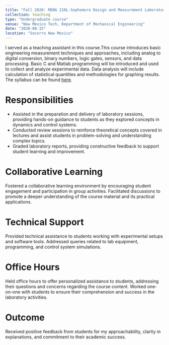 ```yaml
---
title: "Fall 2020: MENG 210L-Sophomore Design and Measurement Laboratory "
collection: teaching
type: "Undergraduate course"
venue: "New Mexico Tech, Department of Mechanical Engineering"
date: "2020-08-15"
location: "Socorro New Mexico"
---
```


I served as a teaching assistant in this course.This course introduces basic engineering measurement techniques and approaches, including analog to digital conversion, binary numbers, logic gates, sensors, and data processing. Basic C and Matlab programming will be introduced and used to collect and analyze
experimental data. Data analysis will include calculation of statistical quantities and methodologies for graphing results. The syllabus can be found [here](syllabus_MENG352L-S18.pdf).

Responsibilities
======
* Assisted in the preparation and delivery of laboratory sessions, providing hands-on guidance to students as they explored concepts in dynamics and control systems.
* Conducted review sessions to reinforce theoretical concepts covered in lectures and assist students in problem-solving and understanding complex topics.
* Graded laboratory reports, providing constructive feedback to support student learning and improvement.

Collaborative Learning
======
Fostered a collaborative learning environment by encouraging student engagement and participation in group activities. Facilitated discussions to promote a deeper understanding of the course material and its practical applications.

Technical Support
======
Provided technical assistance to students working with experimental setups and software tools. Addressed queries related to lab equipment, programming, and control system simulations.

Office Hours
======
Held office hours to offer personalized assistance to students, addressing their questions and concerns regarding the course content. Worked one-on-one with students to ensure their comprehension and success in the laboratory activities.

Outcome
======
Received positive feedback from students for my approachability, clarity in explanations, and commitment to their academic success. 
